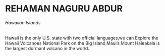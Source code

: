# REHAMAN NAGURU ABDUR
###### Hawaiian Islands

Hawaii is the only U.S. state with two official languages,we can Explore the Hawaii Volcanoes National Park on the Big Island,Maui’s Mount Haleakala is the largest dormant volcano in the world..

